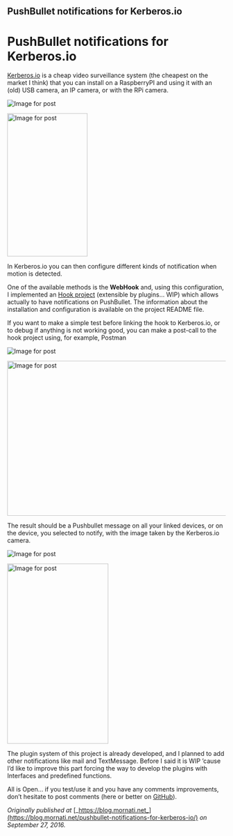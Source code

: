 ## PushBullet notifications for Kerberos.io

<span class="s"></span>

# PushBullet notifications for Kerberos.io


[Kerberos.io](https://kerberos.io/) is a cheap video surveillance system (the cheapest on the market I think) that you can install on a RaspberryPI and using it with an (old) USB camera, an IP camera, or with the RPi camera.

![Image for post](https://miro.medium.com/max/34/0*k5Dygy7yzMbyimjt.jpg?q=20)

<noscript><img alt="Image for post" class="t u v gz aj" src="https://miro.medium.com/max/370/0*k5Dygy7yzMbyimjt.jpg" width="185" height="329"/></noscript>

In Kerberos.io you can then configure different kinds of notification when motion is detected.

One of the available methods is the **WebHook** and, using this configuration, I implemented an [Hook project](https://github.com/mmornati/kerberosio-hooks) (extensible by plugins… WIP) which allows actually to have notifications on PushBullet.
The information about the installation and configuration is available on the project README file.

If you want to make a simple test before linking the hook to Kerberos.io, or to debug if anything is not working good, you can make a post-call to the hook project using, for example, Postman

![Image for post](https://miro.medium.com/max/60/0*FQToXvq79WQCGr0L.png?q=20)

<noscript><img alt="Image for post" class="t u v gz aj" src="https://miro.medium.com/max/1930/0*FQToXvq79WQCGr0L.png" width="965" height="356" srcSet="https://miro.medium.com/max/552/0*FQToXvq79WQCGr0L.png 276w, https://miro.medium.com/max/1104/0*FQToXvq79WQCGr0L.png 552w, https://miro.medium.com/max/1280/0*FQToXvq79WQCGr0L.png 640w, https://miro.medium.com/max/1400/0*FQToXvq79WQCGr0L.png 700w" sizes="700px"/></noscript>

The result should be a Pushbullet message on all your linked devices, or on the device, you selected to notify, with the image taken by the Kerberos.io camera.

![Image for post](https://miro.medium.com/max/34/0*sMY1of0rLWMHf6IH.png?q=20)

<noscript><img alt="Image for post" class="t u v gz aj" src="https://miro.medium.com/max/466/0*sMY1of0rLWMHf6IH.png" width="233" height="414"/></noscript>

The plugin system of this project is already developed, and I planned to add other notifications like mail and TextMessage. Before I said it is WIP ’cause I’d like to improve this part forcing the way to develop the plugins with Interfaces and predefined functions.

All is Open… if you test/use it and you have any comments improvements, don’t hesitate to post comments (here or better on [GitHub](https://github.com/mmornati/kerberosio-hooks)).



_Originally published at_ [_https://blog.mornati.net_](https://blog.mornati.net/pushbullet-notifications-for-kerberos-io/) _on September 27, 2016._